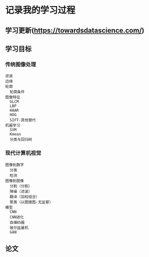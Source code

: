 # 记录我的学习过程
## 学习更新(https://towardsdatascience.com/)
## 学习目标
### 传统图像处理
```
滤波
边缘
轮廓
  轮廓条件
图像特征
  GLCM
  LBP
  HAAR
  HOG
  SIFT-其他替代
机器学习
  SVM
  Kmean
  分类与回归树
```
### 现代计算机视觉
```
图像到数字
  分类
  检测
图像到图像
  分割（分割）
  降噪（滤波）
  翻译（加权组合）
  聚类（以图搜图-无监督）
模型
  CNN
  CNN进化
  自编码器
  玻尔兹曼机
  GAN

```
## 论文
## 

